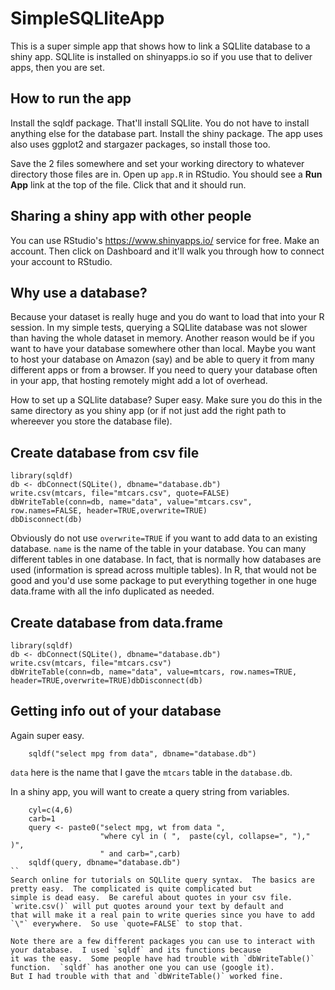 # SimpleSQLliteApp

This is a super simple app that shows how to link a SQLlite database to a shiny app.  SQLlite is installed on shinyapps.io
so if you use that to deliver apps, then you are set.  

## How to run the app

Install the sqldf package.  That'll install SQLlite.  You do not have to install anything else for the database part.  Install the shiny package.  The app uses also uses ggplot2 and stargazer packages, so install those too.

Save the 2 files somewhere and set your working directory to whatever directory those files are in.  Open up `app.R` in RStudio.  You should see a **Run App** link at the top of the file.  Click that and it should run.  

## Sharing a shiny app with other people

You can use RStudio's https://www.shinyapps.io/ service for free.  Make an account.  Then click on Dashboard and it'll walk you through how to connect your account to RStudio.

## Why use a database?

Because your dataset  is really huge and you do
want to load that into your R session.  In my simple tests, querying a SQLlite database was not slower than having the whole dataset
in memory.  Another reason would be if you want to have your database somewhere other than local.  Maybe you want to host your 
database on Amazon (say) and be able to query it from many different apps or from a browser.  If you need to query your database often in your app, that hosting remotely might add a lot of overhead.

How to set up a SQLlite database?  Super easy. Make sure you do this in the same directory as you shiny app (or if not just add 
the right path to whereever you store the database file).

## Create database from csv file
```
library(sqldf)
db <- dbConnect(SQLite(), dbname="database.db")
write.csv(mtcars, file="mtcars.csv", quote=FALSE)
dbWriteTable(conn=db, name="data", value="mtcars.csv", row.names=FALSE, header=TRUE,overwrite=TRUE)
dbDisconnect(db)
```
Obviously do not use `overwrite=TRUE` if you want to add data to an existing database.  `name` is the name of the table in your 
database.  You can many different tables in one database.  In fact, that is normally how databases are used (information is spread
across multiple tables).  In R, that would not be good and you'd use some package to put everything together in one huge data.frame
with all the info duplicated as needed.

## Create database from data.frame
```
library(sqldf)
db <- dbConnect(SQLite(), dbname="database.db")
write.csv(mtcars, file="mtcars.csv")
dbWriteTable(conn=db, name="data", value=mtcars, row.names=TRUE, header=TRUE,overwrite=TRUE)dbDisconnect(db)
```

## Getting info out of your database

Again super easy.

```
    sqldf("select mpg from data", dbname="database.db")
```
`data` here is the name that I gave the `mtcars` table in the `database.db`.

In a shiny app, you will want to create a query string from variables.  
```
    cyl=c(4,6)
    carb=1
    query <- paste0("select mpg, wt from data ",
                    "where cyl in ( ",  paste(cyl, collapse=", ")," )",
                    " and carb=",carb)
    sqldf(query, dbname="database.db")
``
Search online for tutorials on SQLlite query syntax.  The basics are pretty easy.  The complicated is quite complicated but
simple is dead easy.  Be careful about quotes in your csv file.  `write.csv()` will put quotes around your text by default and
that will make it a real pain to write queries since you have to add `\"` everywhere.  So use `quote=FALSE` to stop that.

Note there are a few different packages you can use to interact with your database.  I used `sqldf` and its functions because
it was the easy.  Some people have had trouble with `dbWriteTable()` function.  `sqldf` has another one you can use (google it). 
But I had trouble with that and `dbWriteTable()` worked fine.

